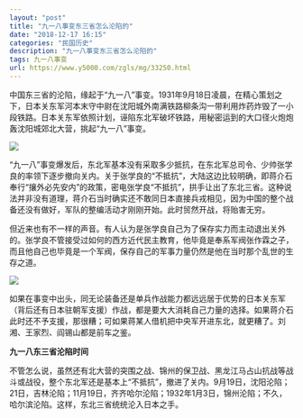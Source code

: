 ```yaml
---
layout: "post"
title: "九一八事变东三省怎么沦陷的"
date: "2018-12-17 16:15"
categories: "民国历史"
description: "九一八事变东三省怎么沦陷的"
tags: 九一八事变
url: https://www.y5000.com/zgls/mg/33250.html
---
```






中国东三省的沦陷，缘起于“九一八”事变。1931年9月18日凌晨，在精心策划之下，日本关东军河本末守中尉在沈阳城外南满铁路柳条沟一带利用炸药炸毁了一小段铁路。日本关东军依照计划，诬陷东北军破坏铁路，用秘密运到的大口径火炮炮轰沈阳城郊北大营，挑起“九一八”事变。

![](https://img.y5000.com/uploads/allimg/180918/8-1P91Q05449524.jpg)

“九一八”事变爆发后，东北军基本没有采取多少抵抗，在东北军总司令、少帅张学良的率领下逐步撤向关内。关于张学良的“不抵抗”，大陆这边比较明确，即蒋介石奉行“攘外必先安内”的政策，密电张学良“不抵抗”，拱手让出了东北三省。这种说法并非没有道理，蒋介石当时确实还不敢同日本直接兵戎相见，因为中国的整个战备还没有做好，军队的整编活动才刚刚开始。此时贸然开战，将贻害无穷。

但近来也有不一样的声音。有人认为是张学良自己为了保存实力而主动退出关外的。张学良不管接受过如何的西方近代民主教育，他毕竟是奉系军阀张作霖之子，而且他自己也毕竟是一个军阀，保存自己的军事力量仍然是他在当时那个乱世的生存之道。

![](https://img.y5000.com/uploads/allimg/180918/8-1P91Q0555G94.jpg)

如果在事变中出头，同无论装备还是单兵作战能力都远远居于优势的日本关东军（背后还有日本驻朝军支援）作战，都是要大大消耗自己力量的选择。如果蒋介石此时还不予支援，那很糟；可如果蒋某人借机把中央军开进东北，就更糟了。刘湘、王家烈、阎锡山都是前车之鉴。

**九一八东三省沦陷时间**

不管怎么说，虽然还有北大营的突围之战、锦州的保卫战、黑龙江马占山抗战等战斗或战役，整个东北军还是基本上“不抵抗”，撤进了关内。9月19日，沈阳沦陷；21日，吉林沦陷；11月19日，齐齐哈尔沦陷；1932年1月3日，锦州沦陷；不久，哈尔滨沦陷。这样，东北三省统统沦入日本之手。
